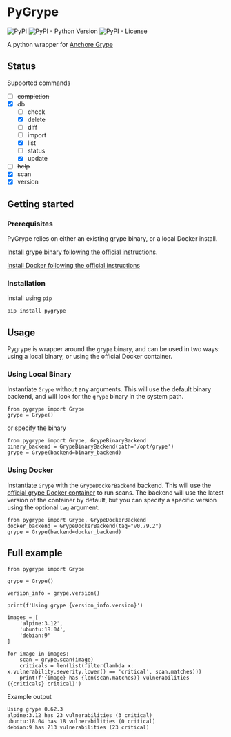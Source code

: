 # PyGrype

![PyPI](https://img.shields.io/pypi/v/pygrype)
![PyPI - Python Version](https://img.shields.io/pypi/pyversions/pygrype)
![PyPI - License](https://img.shields.io/pypi/l/pygrype)

A python wrapper for [Anchore Grype](https://github.com/anchore/grype)

## Status
Supported commands

- [ ] ~~completion~~
- [x] db
    - [ ] check
    - [x] delete
    - [ ] diff
    - [ ] import
    - [x] list
    - [ ] status
    - [x] update
- [ ] ~~help~~
- [x] scan
- [x] version

## Getting started
### Prerequisites
PyGrype relies on either an existing grype binary, or a local Docker install.

[Install grype binary following the official instructions](https://github.com/anchore/grype#installation).

[Install Docker following the official instructions](https://docs.docker.com/get-docker/)

### Installation
install using `pip`
```bash
pip install pygrype
```

## Usage

Pygrype is wrapper around the `grype` binary, and can be used in two ways: using a local binary, or using the official Docker container.

### Using Local Binary
Instantiate `Grype` without any arguments. This will use the default binary backend, and will look for the `grype` binary in the system path.

```python3
from pygrype import Grype
grype = Grype()
```
or specify the binary
```python3
from pygrype import Grype, GrypeBinaryBackend
binary_backend = GrypeBinaryBackend(path='/opt/grype')
grype = Grype(backend=binary_backend)
```

### Using Docker
Instantiate `Grype` with the `GrypeDockerBackend` backend. This will use the [official grype Docker container](https://hub.docker.com/r/anchore/grype) to run scans. The backend will use the latest version of the container by default, but you can specify a specific version using the optional `tag` argument.

```python3
from pygrype import Grype, GrypeDockerBackend
docker_backend = GrypeDockerBackend(tag="v0.79.2")
grype = Grype(backend=docker_backend)
```

## Full example
```python3
from pygrype import Grype

grype = Grype()

version_info = grype.version()

print(f'Using grype {version_info.version}')

images = [
    'alpine:3.12',
    'ubuntu:18.04',
    'debian:9'
]

for image in images:
    scan = grype.scan(image)
    criticals = len(list(filter(lambda x: x.vulnerability.severity.lower() == 'critical', scan.matches)))
    print(f'{image} has {len(scan.matches)} vulnerabilities ({criticals} critical)')
```
Example output
```
Using grype 0.62.3
alpine:3.12 has 23 vulnerabilities (3 critical)
ubuntu:18.04 has 18 vulnerabilities (0 critical)
debian:9 has 213 vulnerabilities (23 critical)
```

